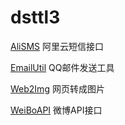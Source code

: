 # dsttl3

[AliSMS](https://github.com/dsttl3/OpenDsttl3/tree/master/AliSMS) 阿里云短信接口

[EmailUtil](https://github.com/dsttl3/OpenDsttl3/tree/master/EmailUtil) QQ邮件发送工具

[Web2Img](https://github.com/dsttl3/OpenDsttl3/tree/master/Web2Img) 网页转成图片


[WeiBoAPI](https://github.com/dsttl3/OpenDsttl3/tree/master/WeiBoAPI) 微博API接口
